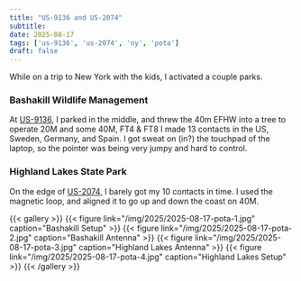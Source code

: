 ```yaml
---
title: "US-9136 and US-2074"
subtitle:
date: 2025-08-17
tags: ['us-9136', 'us-2074', 'ny', 'pota']
draft: false
---
```


While on a trip to New York with the kids,
I activated a couple parks.

### Bashakill Wildlife Management

At [US-9136](https://pota.app/#/park/US-9136),
I parked in the middle,
and threw the 40m EFHW into a tree
to operate 20M and some 40M,
FT4 & FT8
I made 13 contacts in the US, Sweden, Germany, and Spain.
I got sweat on (in?) the touchpad
of the laptop,
so the pointer was being very jumpy
and hard to control.

### Highland Lakes State Park

On the edge of [US-2074](https://pota.app/#/park/US-9136),
I barely got my 10 contacts in time.
I used the magnetic loop,
and aligned it to go up and down the coast on 40M.

{{< gallery >}}
{{< figure link="/img/2025/2025-08-17-pota-1.jpg" caption="Bashakill Setup" >}}
{{< figure link="/img/2025/2025-08-17-pota-2.jpg" caption="Bashakill Antenna" >}}
{{< figure link="/img/2025/2025-08-17-pota-3.jpg" caption="Highland Lakes Antenna" >}}
{{< figure link="/img/2025/2025-08-17-pota-4.jpg" caption="Highland Lakes Setup" >}}
{{< /gallery >}}

<!--more-->
